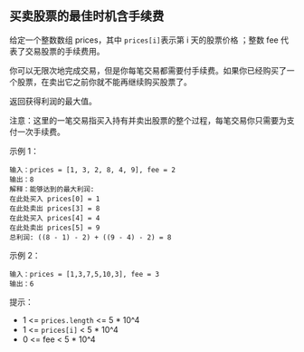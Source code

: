 ## 买卖股票的最佳时机含手续费

给定一个整数数组 prices，其中 `prices[i]`表示第 i 天的股票价格 ；整数 fee 代表了交易股票的手续费用。

你可以无限次地完成交易，但是你每笔交易都需要付手续费。如果你已经购买了一个股票，在卖出它之前你就不能再继续购买股票了。

返回获得利润的最大值。

注意：这里的一笔交易指买入持有并卖出股票的整个过程，每笔交易你只需要为支付一次手续费。

示例 1：

```
输入：prices = [1, 3, 2, 8, 4, 9], fee = 2
输出：8
解释：能够达到的最大利润:  
在此处买入 prices[0] = 1
在此处卖出 prices[3] = 8
在此处买入 prices[4] = 4
在此处卖出 prices[5] = 9
总利润: ((8 - 1) - 2) + ((9 - 4) - 2) = 8
```

示例 2：

```
输入：prices = [1,3,7,5,10,3], fee = 3
输出：6
```

提示：

* 1 <= `prices.length` <= 5 * 10^4
* 1 <= `prices[i]` < 5 * 10^4
* 0 <= fee < 5 * 10^4